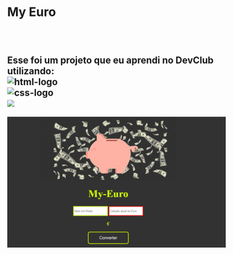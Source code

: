 <h1> My Euro</h1>
<br>
<br>
<h2>Esse foi um projeto que eu aprendi no DevClub utilizando:<br>
<img src="https://img.shields.io/badge/HTML5-E34F26?style=for-the-badge&logo=html5&logoColor=white" alt="html-logo"><br>
<img src="https://img.shields.io/badge/CSS3-1572B6?style=for-the-badge&logo=css3&logoColor=white" alt="css-logo"><br>
<img src="https://img.shields.io/badge/JavaScript-323330?style=for-the-badge&logo=javascript&logoColor=F7DF1E"></h2>
<img src="https://github.com/RonaldoNobrega1/MyEuro/blob/master/my-euro.png?raw=true">
